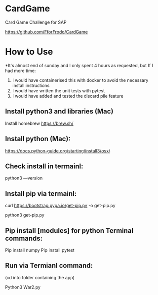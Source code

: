 # CardGame
Card Game Challenge for SAP

https://github.com/FforFrodo/CardGame

# How to Use

*It's almost end of sunday and I only spent 4 hours as requested, but If I had more time:
1. I would have containerised this with docker to avoid the necessary install instructions
2. I would have written the unit tests with pytest
3. I would have added and tested the discard pile feature

## Install python3 and libraries (Mac)
Install homebrew https://brew.sh/

## Install python (Mac):
https://docs.python-guide.org/starting/install3/osx/

## Check install in termainl: 

python3 —version

## Install pip via termainl: 

curl https://bootstrap.pypa.io/get-pip.py -o get-pip.py

python3 get-pip.py

## Pip install [modules] for python Terminal commands:

Pip install numpy
Pip install pytest

## Run via Termianl command:

(cd into folder containing the app)

Python3 War2.py
